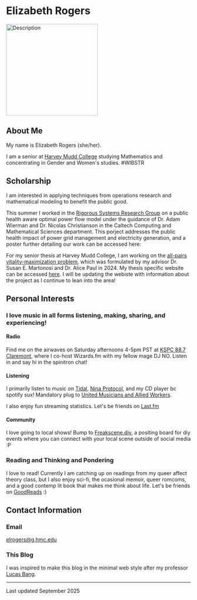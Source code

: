 # Elizabeth Rogers

<p>
    <img src="images/Profile.png" alt="Description" width="250">
</p>

## About Me

My name is Elizabeth Rogers (she/her). 

I am a senior at [Harvey Mudd College](https://www.hmc.edu) studying Mathematics and concentrating in Gender and Women's studies. #WIBSTR


## Scholarship 

I am interested in applying techniques from operations research and mathematical modeling to benefit the public good. 

This summer I worked in the [Rigorous Systems Research Group](https://rsrg.cms.caltech.edu/) on a public health aware optimal power flow model under the guidance of Dr. Adam Wierman and Dr. Nicolas Christianson in the Caltech Computing and Mathematical Sciences department. This porject addresses the public health impact of power grid management and electricity generation, and a poster further detailing our work can be accessed here: 

For my senior thesis at Harvey Mudd College, I am working on the [all-pairs vitality-maximization problem](https://link.springer.com/article/10.1007/s10479-024-06022-4), which was formulated by my advisor Dr. Susan E. Martonosi and Dr. Alice Paul in 2024. My thesis specific website can be accessed [here](https://sites.google.com/g.hmc.edu/rogers-senior-thesis?usp=sharing). I will be updating the webiste with information about the project as I continue to lean into the area! 

## Personal Interests

### I love music in all forms listening, making, sharing, and experiencing! 

#### Radio
Find me on the airwaves on Saturday afternoons 4-5pm PST at [KSPC 88.7 Claremont](https://kspc.org/), where I co-host Wizards.fm with my fellow mage DJ NO. Listen in and say hi in the spinitron chat!

#### Listening
I primarily listen to music on [Tidal](https://tidal.com/), [Nina Protocol](https://www.ninaprotocol.com/), and my CD player bc spotify sux! Mandatory plug to [United Musicians and Allied Workers](https://weareumaw.org/).

I also enjoy fun streaming statistics. Let's be friends on [Last.fm](https://www.last.fm/user/altostratus_)

#### Community
I love going to local shows! Bump to [Freakscene.diy](https://freakscene.diy/), a positing board for diy events where you can connect with your local scene outside of social media :P

### Reading and Thinking and Pondering

I love to read! Currently I am catching up on readings from my queer affect theory class, but I also enjoy sci-fi, the ocasional memoir, queer romcoms, and a good contemp lit book that makes me think about life. Let's be friends on [GoodReads](https://www.goodreads.com/altostratus) :)


## Contact Information

### Email 

elrogers@g.hmc.edu


### This Blog

I was inspired to make this blog in the minimal web style after my professor [Lucas Bang](https://www.cs.hmc.edu/~bang/index.html).

---

Last updated September 2025
